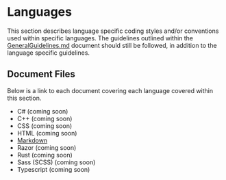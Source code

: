# Languages

This section describes language specific coding styles and/or conventions used within specific languages. The guidelines outlined within the [GeneralGuidelines.md](../GeneralGuidelines.md) document should still be followed, in addition to the language specific guidelines.

## Document Files

Below is a link to each document covering each language covered within this section.

- C# (coming soon)
- C++ (coming soon)
- CSS (coming soon)
- HTML (coming soon)
- [Markdown](Markdown.md)
- Razor (coming soon)
- Rust (coming soon)
- Sass (SCSS) (coming soon)
- Typescript (coming soon)
